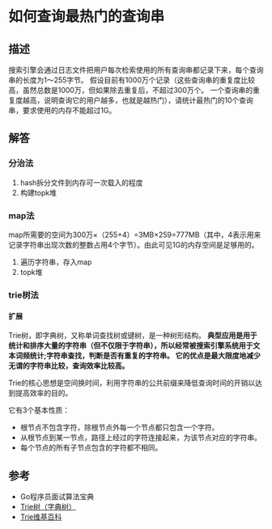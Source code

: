 # 如何查询最热门的查询串

## 描述
搜索引擎会通过日志文件把用户每次检索使用的所有查询串都记录下来，每个查询串的长度为1～255字节。
假设目前有1000万个记录（这些查询串的重复度比较高，虽然总数是1000万，但如果除去重复后，不超过300万个。
一个查询串的重复度越高，说明查询它的用户越多，也就是越热门），请统计最热门的10个查询串，要求使用的内存不能超过1G。

## 解答
### 分治法
1. hash拆分文件到内存可一次载入的程度
2. 构建topk堆

### map法
map所需要的空间为300万×（255+4）=3MB×259=777MB（其中，4表示用来记录字符串出现次数的整数占用4个字节）。由此可见1G的内存空间是足够用的。
1. 遍历字符串，存入map
2. topk堆

### trie树法
#### 扩展
Trie树，即字典树，又称单词查找树或键树，是一种树形结构。
**典型应用是用于统计和排序大量的字符串（但不仅限于字符串），所以经常被搜索引擎系统用于文本词频统计;字符串查找，判断是否有重复的字符串。
它的优点是最大限度地减少无谓的字符串比较，查询效率比较高。**

Trie的核心思想是空间换时间，利用字符串的公共前缀来降低查询时间的开销以达到提高效率的目的。

它有3个基本性质：
* 根节点不包含字符，除根节点外每一个节点都只包含一个字符。
* 从根节点到某一节点，路径上经过的字符连接起来，为该节点对应的字符串。
* 每个节点的所有子节点包含的字符都不相同。

## 参考
* Go程序员面试算法宝典
* [Trie树（字典树）](https://wizardforcel.gitbooks.io/the-art-of-programming-by-july/content/06.09.html)
* [Trie维基百科](https://zh.wikipedia.org/wiki/Trie)